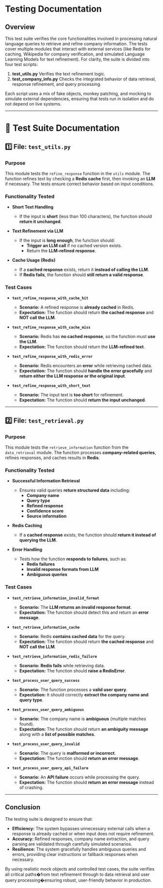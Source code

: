 # Testing Documentation

## Overview

This test suite verifies the core functionalities involved in processing natural language queries to retrieve and refine company information. The tests cover multiple modules that interact with external services (like Redis for caching, Wikipedia for company verification, and simulated Language Learning Models for text refinement). For clarity, the suite is divided into four test scripts:

1. **test_utils.py** Verifies the text refinement logic.
2. **test_company_info.py** Checks the integrated behavior of data retrieval, response refinement, and query processing.

Each script uses a mix of fake objects, monkey patching, and mocking to simulate external dependencies, ensuring that tests run in isolation and do not depend on live systems.

---

# 📌 Test Suite Documentation  

## 1️⃣ File: `test_utils.py`

### **Purpose**
This module tests the `refine_response` function in the `utils` module. The function refines text by checking a **Redis cache** first, then invoking an **LLM** if necessary. The tests ensure correct behavior based on input conditions.

### **Functionality Tested**
- **Short Text Handling**  
  - If the input is **short** (less than 100 characters), the function should **return it unchanged**.

- **Text Refinement via LLM**  
  - If the input is **long enough**, the function should:
    - **Trigger an LLM call** if no cached version exists.  
    - Return the **LLM-refined response**.

- **Cache Usage (Redis)**  
  - If a **cached response** exists, return it **instead of calling the LLM**.  
  - If **Redis fails**, the function should **still return a valid response**.

### **Test Cases**
- **`test_refine_response_with_cache_hit`**  
  - **Scenario:** A refined response is **already cached** in Redis.  
  - **Expectation:** The function should return **the cached response** and **NOT call the LLM**.

- **`test_refine_response_with_cache_miss`**  
  - **Scenario:** Redis has **no cached response**, so the function must **use the LLM**.  
  - **Expectation:** The function should return the **LLM-refined text**.

- **`test_refine_response_with_redis_error`**  
  - **Scenario:** Redis encounters an **error** while retrieving cached data.  
  - **Expectation:** The function should **handle the error gracefully** and **return either the LLM response or the original input**.

- **`test_refine_response_with_short_text`**  
  - **Scenario:** The input text is **too short** for refinement.  
  - **Expectation:** The function should **return the input unchanged**.

---

## 2️⃣ File: `test_retrieval.py`

### **Purpose**
This module tests the `retrieve_information` function from the `data_retrieval` module. The function processes **company-related queries**, refines responses, and caches results in **Redis**.

### **Functionality Tested**
- **Successful Information Retrieval**  
  - Ensures valid queries **return structured data** including:  
    - **Company name**  
    - **Query type**  
    - **Refined response**  
    - **Confidence score**  
    - **Source information**

- **Redis Caching**  
  - If a **cached response** exists, the function should **return it instead of querying the LLM**.

- **Error Handling**  
  - Tests how the function **responds to failures**, such as:  
    - **Redis failures**  
    - **Invalid response formats from LLM**  
    - **Ambiguous queries**

### **Test Cases**

- **`test_retrieve_information_invalid_format`**  
  - **Scenario:** The **LLM returns an invalid response format**.  
  - **Expectation:** The function should detect this and return an **error message**.

- **`test_retrieve_information_cache`**  
  - **Scenario:** Redis **contains cached data** for the query.  
  - **Expectation:** The function should return **the cached response** and **NOT call the LLM**.

- **`test_retrieve_information_redis_failure`**  
  - **Scenario:** **Redis fails** while retrieving data.  
  - **Expectation:** The function should **raise a RedisError**.

- **`test_process_user_query_success`**  
  - **Scenario:** The function processes a **valid user query**.  
  - **Expectation:** It should correctly **extract the company name and query type**.

- **`test_process_user_query_ambiguous`**  
  - **Scenario:** The company name is **ambiguous** (multiple matches found).  
  - **Expectation:** The function should return **an ambiguity message** along with a **list of possible matches**.

- **`test_process_user_query_invalid`**  
  - **Scenario:** The query is **malformed or incorrect**.  
  - **Expectation:** The function should **return an error message**.

- **`test_process_user_query_api_failure`**  
  - **Scenario:** An **API failure** occurs while processing the query.  
  - **Expectation:** The function should **return an error message** instead of crashing.

---

## Conclusion

The testing suite is designed to ensure that:

- **Efficiency:** The system bypasses unnecessary external calls when a response is already cached or when input does not require refinement.
- **Accuracy:** Refined responses, company name extraction, and query parsing are validated through carefully simulated scenarios.
- **Resilience:** The system gracefully handles ambiguous queries and errors, providing clear instructions or fallback responses when necessary.

By using realistic mock objects and controlled test cases, the suite verifies all critical paths�from text refinement through to data retrieval and user query processing�ensuring robust, user-friendly behavior in production.
